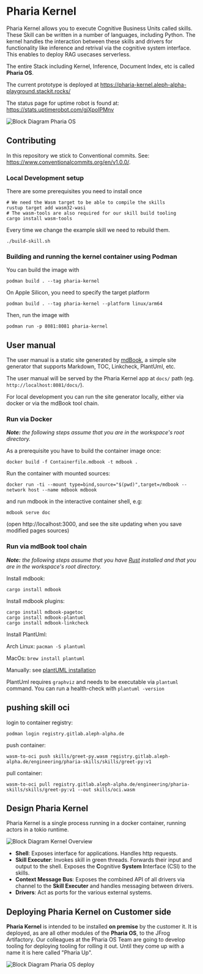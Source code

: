 # Pharia Kernel

Pharia Kernel allows you to execute Cognitive Business Units called skills. These Skill can be written in a number of languages, including Python. The kernel handles the interaction between these skills and drivers for functionality like inference and retrival via the cognitive system interface. This enables to deploy RAG usecases serverless.

The entire Stack including Kernel, Inference, Document Index, etc is called **Pharia OS**.

The current prototype is deployed at <https://pharia-kernel.aleph-alpha-playground.stackit.rocks/>

The status page for uptime robot is found at: <https://stats.uptimerobot.com/gjXpoIPMnv>

![Block Diagram Pharia OS](./tam/pharia-os-running.drawio.svg)

## Contributing

In this repository we stick to Conventional commits. See: <https://www.conventionalcommits.org/en/v1.0.0/>.


### Local Development setup

There are some prerequisites you need to install once

```shell
# We need the Wasm target to be able to compile the skills
rustup target add wasm32-wasi
# The wasm-tools are also required for our skill build tooling
cargo install wasm-tools
```

Every time we change the example skill we need to rebuild them.

```shell
./build-skill.sh
```

### Building and running the kernel container using Podman

You can build the image with

```shell
podman build . --tag pharia-kernel
```

On Apple Silicon, you need to specify the target platform

```shell
podman build . --tag pharia-kernel --platform linux/arm64
```

Then, run the image with

```shell
podman run -p 8081:8081 pharia-kernel
```
## User manual

The user manual is a static site generated by [mdBook](https://rust-lang.github.io/mdBook/index.html), a simple site generator that supports Markdown, TOC, Linkcheck, PlantUml, etc.

The user manual will be served by the Pharia Kernel app at `docs/` path (eg. `http://localhost:8081/docs/`).

For local development you can run the site generator locally, either via docker or via the mdBook tool chain.

### Run via Docker

***Note:*** *the following steps assume that you are in the workspace's root directory.*

As a prerequisite you have to build the container image once:
```shell
docker build -f Containerfile.mdbook -t mdbook .
```

Run the container with mounted sources:
```shell
docker run -ti --mount type=bind,source="$(pwd)",target=/mdbook --network host --name mdbook mdbook
```
and run mdbook in the interactive container shell, e.g:
```shell
mdbook serve doc
```
(open http://localhost:3000, and see the site updating when you save modified pages sources)

### Run via mdBook tool chain

***Note:*** *the following steps assume that you have [Rust](https://www.rust-lang.org/tools/install) installed and that you are in the workspace's root directory.*

Install mdbook:
```shell
cargo install mdbook
```

Install mdbook plugins:
```shell
cargo install mdbook-pagetoc
cargo install mdbook-plantuml
cargo install mdbook-linkcheck
```

Install PlantUml:

Arch Linux: `pacman -S plantuml`

MacOs: `brew install plantuml`

Manually: see [plantUML installation](https://plantuml.com/starting)

PlantUml requires `graphviz` and needs to be executable via `plantuml` command. You can run a health-check with `plantuml -version`

## pushing skill oci

login to container registry:
```shell
podman login registry.gitlab.aleph-alpha.de
```

push container:
```shell
wasm-to-oci push skills/greet-py.wasm registry.gitlab.aleph-alpha.de/engineering/pharia-skills/skills/greet-py:v1
```

pull container:
```shell
wasm-to-oci pull registry.gitlab.aleph-alpha.de/engineering/pharia-skills/skills/greet-py:v1 --out skills/oci.wasm
```

## Design Pharia Kernel

Pharia Kernel is a single process running in a docker container, running actors in a tokio runtime.

![Block Diagram Kernel Overview](./tam/kernel-block.drawio.svg)

* **Shell**: Exposes interface for applications. Handles http requests.
* **Skill Executer**: Invokes skill in green threads. Forwards their input and output to the shell. Exposes the **C**ognitive **System** **I**nterface (CSI) to the skills.
* **Context Message Bus**: Exposes the combined API of all drivers via channel to the **Skill Executer** and handles messaging between drivers.
* **Drivers**: Act as ports for the various external systems.

## Deploying Pharia Kernel on Customer side

**Pharia Kernel** is intended to be installed **on premise** by the customer it. It is deployed, as are all other modules of the **Pharia OS**, to the JFrog Artifactory. Our colleagues at the Pharia OS Team are going to develop tooling for deploying tooling for rolling it out. Until they come up with a name it is here called "Pharia Up".

![Block Diagram Pharia OS deploy](./tam/pharia-os-deployment.drawio.svg)
